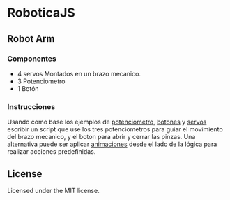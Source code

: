 # RoboticaJS

## Robot Arm

### Componentes
- 4 servos Montados en un brazo mecanico.
- 3 Potenciometro
- 1 Botón

### Instrucciones
Usando como base los ejemplos de [potenciometro](../examples/potentiometer), [botones](../examples/button) y [servos](../examples/servo_motors) escribir un script que use los tres potenciometros para guiar el movimiento del brazo mecanico, y el boton para abrir y cerrar las pinzas. Una alternativa puede ser aplicar [animaciones](../quadpod) desde el lado de la lógica para realizar acciones predefinidas.  

## License
Licensed under the MIT license.
